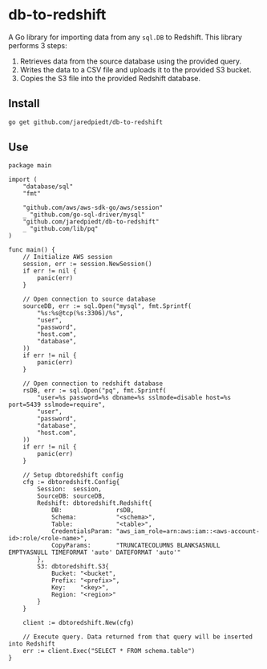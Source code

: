 # db-to-redshift
A Go library for importing data from any `sql.DB` to Redshift. This library performs 3 steps:

1. Retrieves data from the source database using the provided query.
2. Writes the data to a CSV file and uploads it to the provided S3 bucket.
3. Copies the S3 file into the provided Redshift database.

## Install
```bash
go get github.com/jaredpiedt/db-to-redshift
```

## Use
```golang
package main

import (
    "database/sql"
    "fmt"
    
    "github.com/aws/aws-sdk-go/aws/session"
    _ "github.com/go-sql-driver/mysql"
    "github.com/jaredpiedt/db-to-redshift"
    _ "github.com/lib/pq"
)

func main() {
    // Initialize AWS session
    session, err := session.NewSession()
    if err != nil {
        panic(err)
    }
    
    // Open connection to source database
    sourceDB, err := sql.Open("mysql", fmt.Sprintf(
        "%s:%s@tcp(%s:3306)/%s",
        "user",
        "password",
        "host.com",
        "database",
    ))
    if err != nil {
        panic(err)
    }
    
    // Open connection to redshift database
    rsDB, err := sql.Open("pq", fmt.Sprintf(
        "user=%s password=%s dbname=%s sslmode=disable host=%s port=5439 sslmode=require",
        "user",
        "password",
        "database",
        "host.com",
    ))
    if err != nil {
        panic(err)
    }
    
    // Setup dbtoredshift config
    cfg := dbtoredshift.Config{
        Session:  session,
        SourceDB: sourceDB,
        Redshift: dbtoredshift.Redshift{
            DB:               rsDB,
            Schema:           "<schema>",
            Table:            "<table>",
            CredentialsParam: "aws_iam_role=arn:aws:iam::<aws-account-id>:role/<role-name>",
            CopyParams:       "TRUNCATECOLUMNS BLANKSASNULL EMPTYASNULL TIMEFORMAT 'auto' DATEFORMAT 'auto'"
        },
        S3: dbtoredshift.S3{
            Bucket: "<bucket",
            Prefix: "<prefix>",
            Key:    "<key>",
            Region: "<region>"
        }
    }
    
    client := dbtoredshift.New(cfg)
    
    // Execute query. Data returned from that query will be inserted into Redshift
    err := client.Exec("SELECT * FROM schema.table")
}
```
